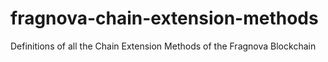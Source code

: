 # fragnova-chain-extension-methods
Definitions of all the Chain Extension Methods of the Fragnova Blockchain
